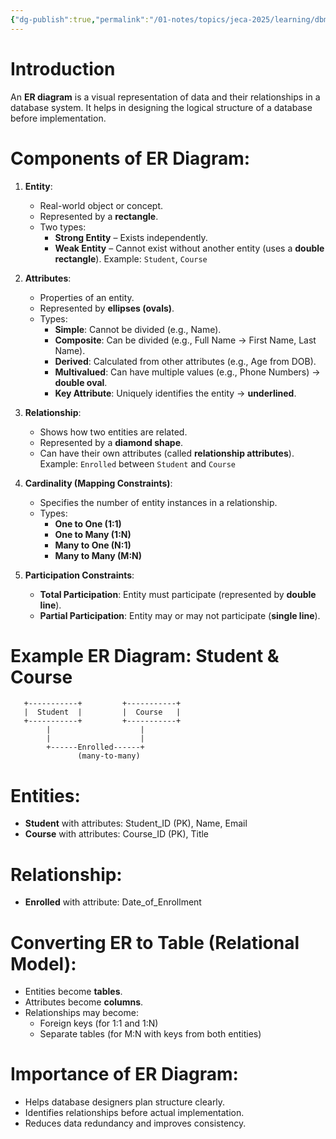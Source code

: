 ```yaml
---
{"dg-publish":true,"permalink":"/01-notes/topics/jeca-2025/learning/dbms/02-er-diagram/","tags":["#topic/jeca","#type/notes","#notes/topic/jeca/dbms"],"noteIcon":""}
---
```


# Introduction

An **ER diagram** is a visual representation of data and their relationships in a database system. It helps in designing the logical structure of a database before implementation.
# Components of ER Diagram:

1. **Entity**:
	- Real-world object or concept.
	- Represented by a **rectangle**.
	- Two types:
	    - **Strong Entity** – Exists independently.
		- **Weak Entity** – Cannot exist without another entity (uses a **double rectangle**).
	Example: `Student`, `Course`

2. **Attributes**:
    - Properties of an entity.
    - Represented by **ellipses (ovals)**.
    - Types:
        - **Simple**: Cannot be divided (e.g., Name).
        - **Composite**: Can be divided (e.g., Full Name → First Name, Last Name).
        - **Derived**: Calculated from other attributes (e.g., Age from DOB).
        - **Multivalued**: Can have multiple values (e.g., Phone Numbers) → **double oval**.
        - **Key Attribute**: Uniquely identifies the entity → **underlined**.

3. **Relationship**:
    - Shows how two entities are related.
    - Represented by a **diamond shape**.
    - Can have their own attributes (called **relationship attributes**).
    Example: `Enrolled` between `Student` and `Course`

4. **Cardinality (Mapping Constraints)**:    
    - Specifies the number of entity instances in a relationship.
    - Types:
        - **One to One (1:1)**
        - **One to Many (1:N)**
        - **Many to One (N:1)**
        - **Many to Many (M:N)**

5. **Participation Constraints**:
    - **Total Participation**: Entity must participate (represented by **double line**).
    - **Partial Participation**: Entity may or may not participate (**single line**).

# Example ER Diagram: Student & Course

```text
   +-----------+         +-----------+
   |  Student  |         |  Course   |
   +-----------+         +-----------+
        |                    |
        |                    |
        +------Enrolled------+
               (many-to-many)
```

# Entities:

- **Student** with attributes: Student_ID (PK), Name, Email
- **Course** with attributes: Course_ID (PK), Title

# Relationship:

- **Enrolled** with attribute: Date_of_Enrollment

# Converting ER to Table (Relational Model):

- Entities become **tables**.
- Attributes become **columns**.
- Relationships may become:
    - Foreign keys (for 1:1 and 1:N)
    - Separate tables (for M:N with keys from both entities)

# Importance of ER Diagram:

- Helps database designers plan structure clearly.
- Identifies relationships before actual implementation.
- Reduces data redundancy and improves consistency.